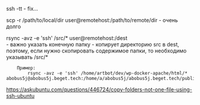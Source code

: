 ssh -tt                         - fix...

scp -r /path/to/local/dir user@remotehost:/path/to/remote/dir         		- очень долго

rsync -avz -e 'ssh' /src/* user@remotehost:/dest     
	- важно указать конечную папку - копирует директорию src в dest,
		поэтому, если нужно скопировать содержимое папки, то необходимо указывать /src/*

		Пример:
			rsync -avz -e 'ssh' /home/artbot/dev/wp-docker-apache/html/* abobus5j@abobus5j.beget.tech:/home/a/abobus5j/abobus5j.beget.tech/public_html 

https://askubuntu.com/questions/446724/copy-folders-not-one-file-using-ssh-ubuntu


